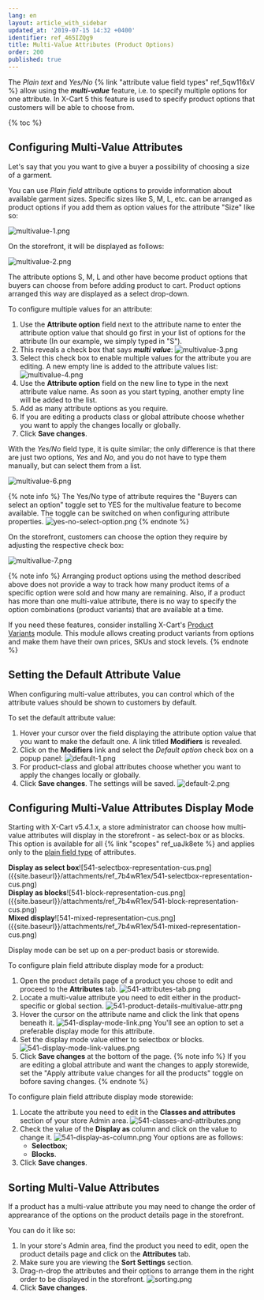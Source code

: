 ```yaml
---
lang: en
layout: article_with_sidebar
updated_at: '2019-07-15 14:32 +0400'
identifier: ref_465IZQg9
title: Multi-Value Attributes (Product Options)
order: 200
published: true
---
```

The _Plain text_ and _Yes/No_ {% link "attribute value field types" ref_5qw116xV %} allow using the **_multi-value_** feature, i.e. to specify multiple options for one attribute. In X-Cart 5 this feature is used to specify product options that customers will be able to choose from. 

{% toc %}

## Configuring Multi-Value Attributes

Let's say that you you want to give a buyer a possibility of choosing a size of a garment.

You can use _Plain field_ attribute options to provide information about available garment sizes. Specific sizes like S, M, L, etc. can be arranged as product options if you add them as option values for the attribute "Size" like so:

![multivalue-1.png]({{site.baseurl}}/attachments/ref_465IZQg9/multivalue-1.png)

On the storefront, it will be displayed as follows:

![multivalue-2.png]({{site.baseurl}}/attachments/ref_465IZQg9/multivalue-2.png)

The attribute options S, M, L and other have become product options that buyers can choose from before adding product to cart. Product options arranged this way are displayed as a select drop-down.

To configure multiple values for an attribute:

1.  Use the **Attribute option** field next to the attribute name to enter the attribute option value that should go first in your list of options for the attribute (In our example, we simply typed in "S").
2.  This reveals a check box that says **_multi value_**:
    ![multivalue-3.png]({{site.baseurl}}/attachments/ref_465IZQg9/multivalue-3.png)
3.  Select this check box to enable multiple values for the attribute you are editing. A new empty line is added to the attribute values list:
    ![multivalue-4.png]({{site.baseurl}}/attachments/ref_465IZQg9/multivalue-4.png)
4.  Use the **Attribute option** field on the new line to type in the next attribute value name. As soon as you start typing, another empty line will be added to the list.
5.  Add as many attribute options as you require.
6.  If you are editing a products class or global attribute choose whether you want to apply the changes locally or globally.
7.  Click **Save changes**.

With the _Yes/No_ field type, it is quite similar; the only difference is that there are just two options, _Yes_ and _No_, and you do not have to type them manually, but can select them from a list.

![multivalue-6.png]({{site.baseurl}}/attachments/ref_465IZQg9/multivalue-6.png)

{% note info %}
The Yes/No type of attribute requires the "Buyers can select an option" toggle set to YES for the multivalue feature to become available. The toggle can be switched on when configuring attribute properties.
![yes-no-select-option.png]({{site.baseurl}}/attachments/ref_465IZQg9/yes-no-select-option.png)
{% endnote %}

On the storefront, customers can choose the option they require by adjusting the respective check box:

![multivallue-7.png]({{site.baseurl}}/attachments/ref_465IZQg9/multivallue-7.png)

{% note info %}
Arranging product options using the method described above does not provide a way to track how many product items of a specific option were sold and how many are remaining. Also, if a product has more than one multi-value attribute, there is no way to specify the option combinations (product variants) that are available at a time. 

If you need these features, consider installing X-Cart's [Product Variants](http://www.x-cart.com/extensions/addons/product-variants.html) module. This module allows creating product variants from options and make them have their own prices, SKUs and stock levels.
{% endnote %}

## Setting the Default Attribute Value

When configuring multi-value attributes, you can control which of the attribute values should be shown to customers by default.

To set the default attribute value:

1.  Hover your cursor over the field displaying the attribute option value that you want to make the default one. A link titled **Modifiers** is revealed.    
2.  Click on the **Modifiers** link and select the _Default option_ check box on a popup panel:
    ![default-1.png]({{site.baseurl}}/attachments/ref_465IZQg9/default-1.png)
4.  For product-class and global attributes choose whether you want to apply the changes locally or globally. 
5.  Click **Save changes**.
    The settings will be saved.
    ![default-2.png]({{site.baseurl}}/attachments/ref_465IZQg9/default-2.png)
    
## Configuring Multi-Value Attributes Display Mode

Starting with X-Cart v5.4.1.x, a store administrator can choose how multi-value attributes will display in the storefront - as select-box or as blocks. This option is available for all {% link "scopes" ref_uaJk8ete %} and applies only to the [plain field type](https://kb.x-cart.com/product_classes_and_attributes/attributes/attribute_values/field_types.html#plain-field "Multi-Value Attributes (Product Options)") of attributes.

<div class="ui stackable three column grid">
  <div class="column" markdown="span"><b>Display as select box</b>![541-selectbox-representation-cus.png]({{site.baseurl}}/attachments/ref_7b4wR1ex/541-selectbox-representation-cus.png)</div>
  <div class="column" markdown="span"><b>Display as blocks</b>![541-block-representation-cus.png]({{site.baseurl}}/attachments/ref_7b4wR1ex/541-block-representation-cus.png)</div>
  <div class="column" markdown="span"><b>Mixed display</b>![541-mixed-representation-cus.png]({{site.baseurl}}/attachments/ref_7b4wR1ex/541-mixed-representation-cus.png)</div>
</div>

Display mode can be set up on a per-product basis or storewide. 

To configure plain field attribute display mode for a product:

1. Open the product details page of a product you chose to edit and proceed to the **Attributes** tab. 
   ![541-attributes-tab.png]({{site.baseurl}}/attachments/ref_465IZQg9/541-attributes-tab.png)
2. Locate a multi-value attribute you need to edit either in the product-specific or global section.
   ![541-product-details-multivalue-attr.png]({{site.baseurl}}/attachments/ref_465IZQg9/541-product-details-multivalue-attr.png)
3. Hover the cursor on the attribute name and click the link that opens beneath it.
   ![541-display-mode-link.png]({{site.baseurl}}/attachments/ref_465IZQg9/541-display-mode-link.png)
   You'll see an option to set a preferable display mode for this attribute.
4. Set the display mode value either to selectbox or blocks.
   ![541-display-mode-link-values.png]({{site.baseurl}}/attachments/ref_465IZQg9/541-display-mode-link-values.png)
5. Click **Save changes** at the bottom of the page.
   {% note info %}
   If you are editing a global attribute and want the changes to apply storewide, set the "Apply attribute value changes for all the products" toggle on bofore saving changes.
   {% endnote %}
    
To configure plain field attribute display mode storewide:

1. Locate the attribute you need to edit in the **Classes and attributes** section of your store Admin area.
   ![541-classes-and-attributes.png]({{site.baseurl}}/attachments/ref_465IZQg9/541-classes-and-attributes.png)
2. Check the value of the **Display as** column and click on the value to change it. 
   ![541-display-as-column.png]({{site.baseurl}}/attachments/ref_465IZQg9/541-display-as-column.png)
   Your options are as follows:
   * **Selectbox**;
   * **Blocks**.
3. Click **Save changes**.


## Sorting Multi-Value Attributes

If a product has a multi-value attribute you may need to change the order of apprearance of the options on the product details page in the storefront. 

You can do it like so:

1.  In your store's Admin area, find the product you need to edit, open the product details page and click on the **Attributes** tab. 
2.  Make sure you are viewing the **Sort Settings** section.
3.  Drag-n-drop the attributes and their options to arrange them in the right order to be displayed in the storefront.
    ![sorting.png]({{site.baseurl}}/attachments/ref_465IZQg9/sorting.png)
4.  Click **Save changes**.
